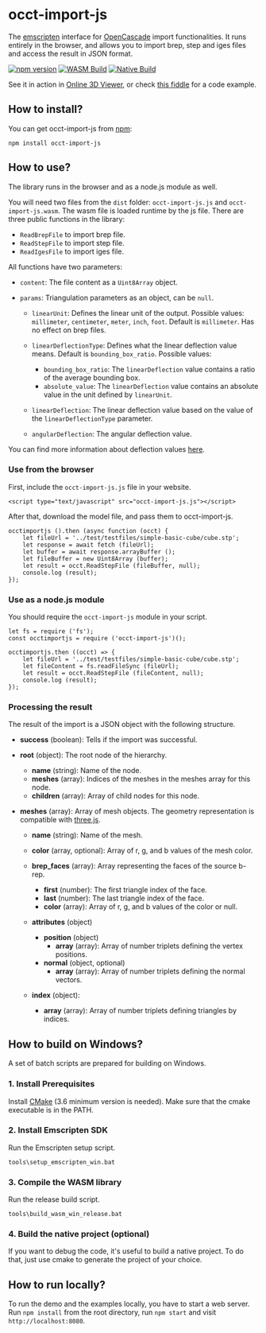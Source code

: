 # occt-import-js

[](#occt-import-js)

The [emscripten](https://emscripten.org) interface for [OpenCascade](https://www.opencascade.com) import functionalities. It runs entirely in the browser, and allows you to import brep, step and iges files and access the result in JSON format.

[![npm version](https://camo.githubusercontent.com/546a5f39dae111684811e0b04eaf4ddd208194917b7972c711319336d34a27f7/68747470733a2f2f62616467652e667572792e696f2f6a732f6f6363742d696d706f72742d6a732e737667)](https://badge.fury.io/js/occt-import-js) [![WASM Build](https://github.com/kovacsv/occt-import-js/actions/workflows/wasm_build.yml/badge.svg)](https://github.com/kovacsv/occt-import-js/actions/workflows/wasm_build.yml) [![Native Build](https://github.com/kovacsv/occt-import-js/actions/workflows/native_build.yml/badge.svg)](https://github.com/kovacsv/occt-import-js/actions/workflows/native_build.yml)

See it in action in [Online 3D Viewer](https://3dviewer.net/#model=https://dl.dropbox.com/s/utieopxrxwujgmd/as1_pe_203.stp), or check [this fiddle](https://jsfiddle.net/kovacsv/rzhq9gxj) for a code example.

## How to install?

[](#how-to-install)

You can get occt-import-js from [npm](https://www.npmjs.com/package/occt-import-js):

```
npm install occt-import-js
```

## How to use?

[](#how-to-use)

The library runs in the browser and as a node.js module as well.

You will need two files from the `dist` folder: `occt-import-js.js` and `occt-import-js.wasm`. The wasm file is loaded runtime by the js file. There are three public functions in the library:

* `ReadBrepFile` to import brep file.
* `ReadStepFile` to import step file.
* `ReadIgesFile` to import iges file.

All functions have two parameters:

* `content`: The file content as a `Uint8Array` object.

* `params`: Triangulation parameters as an object, can be `null`.

  * `linearUnit`: Defines the linear unit of the output. Possible values: `millimeter`, `centimeter`, `meter`, `inch`, `foot`. Default is `millimeter`. Has no effect on brep files.

  * `linearDeflectionType`: Defines what the linear deflection value means. Default is `bounding_box_ratio`. Possible values:

    * `bounding_box_ratio`: The `linearDeflection` value contains a ratio of the average bounding box.
    * `absolute_value`: The `linearDeflection` value contains an absolute value in the unit defined by `linearUnit`.

  * `linearDeflection`: The linear deflection value based on the value of the `linearDeflectionType` parameter.

  * `angularDeflection`: The angular deflection value.

You can find more information about deflection values [here](https://dev.opencascade.org/doc/overview/html/occt_user_guides__mesh.html).

### Use from the browser

[](#use-from-the-browser)

First, include the `occt-import-js.js` file in your website.

```
<script type="text/javascript" src="occt-import-js.js"></script>
```

After that, download the model file, and pass them to occt-import-js.

```
occtimportjs ().then (async function (occt) {
    let fileUrl = '../test/testfiles/simple-basic-cube/cube.stp';
    let response = await fetch (fileUrl);
    let buffer = await response.arrayBuffer ();
    let fileBuffer = new Uint8Array (buffer);
    let result = occt.ReadStepFile (fileBuffer, null);
    console.log (result);
});
```

### Use as a node.js module

[](#use-as-a-nodejs-module)

You should require the `occt-import-js` module in your script.

```
let fs = require ('fs');
const occtimportjs = require ('occt-import-js')();

occtimportjs.then ((occt) => {
    let fileUrl = '../test/testfiles/simple-basic-cube/cube.stp';
    let fileContent = fs.readFileSync (fileUrl);
    let result = occt.ReadStepFile (fileContent, null);
    console.log (result);
});
```

### Processing the result

[](#processing-the-result)

The result of the import is a JSON object with the following structure.

* **success** (boolean): Tells if the import was successful.

* **root** (object): The root node of the hierarchy.

  * **name** (string): Name of the node.
  * **meshes** (array): Indices of the meshes in the meshes array for this node.
  * **children** (array): Array of child nodes for this node.

* **meshes** (array): Array of mesh objects. The geometry representation is compatible with [three.js](https://github.com/mrdoob/three.js).

  * **name** (string): Name of the mesh.

  * **color** (array, optional): Array of r, g, and b values of the mesh color.

  * **brep\_faces** (array): Array representing the faces of the source b-rep.

    * **first** (number): The first triangle index of the face.
    * **last** (number): The last triangle index of the face.
    * **color** (array): Array of r, g, and b values of the color or null.

  * **attributes** (object)

    * **position** (object)
      * **array** (array): Array of number triplets defining the vertex positions.
    * **normal** (object, optional)
      * **array** (array): Array of number triplets defining the normal vectors.

  * **index** (object):
    * **array** (array): Array of number triplets defining triangles by indices.

## How to build on Windows?

[](#how-to-build-on-windows)

A set of batch scripts are prepared for building on Windows.

### 1. Install Prerequisites

[](#1-install-prerequisites)

Install [CMake](https://cmake.org) (3.6 minimum version is needed). Make sure that the cmake executable is in the PATH.

### 2. Install Emscripten SDK

[](#2-install-emscripten-sdk)

Run the Emscripten setup script.

```
tools\setup_emscripten_win.bat
```

### 3. Compile the WASM library

[](#3-compile-the-wasm-library)

Run the release build script.

```
tools\build_wasm_win_release.bat
```

### 4. Build the native project (optional)

[](#4-build-the-native-project-optional)

If you want to debug the code, it's useful to build a native project. To do that, just use cmake to generate the project of your choice.

## How to run locally?

[](#how-to-run-locally)

To run the demo and the examples locally, you have to start a web server. Run `npm install` from the root directory, run `npm start` and visit `http://localhost:8080`.